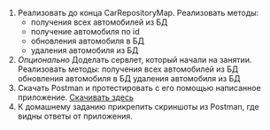 1. Реализовать до конца CarRepositoryMap. Реализовать методы:
    - получения всех автомобилей из БД
    - получение автомобиля по id
    - обновления автомобиля в БД
    - удаления автомобиля из БД
2. *Опционально*  Доделать сервлет, который начали на занятии. Реализовать методы:
   получения всех автомобилей из БД
   обновления автомобиля в БД
   удаления автомобиля из БД
3. Скачать Postman и протестировать с его помощью написанное приложение. <a href="https://www.postman.com/downloads/" target="_blank">Скачивать здесь</a>
4. К домашнему заданию прикрепить скриншоты из Postman, где видны ответы от приложения.